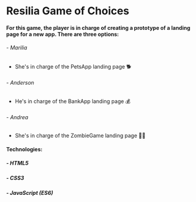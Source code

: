 # Resilia Game of Choices

#### For this game, the player is in charge of creating a prototype of a landing page for a new app. There are three options:
###### - Marilia
- She's in charge of the PetsApp landing page 🐕
###### - Anderson
- He's in charge of the BankApp landing page 💰
###### - Andrea
- She's in charge of the ZombieGame landing page 🧟‍♂️

#### Technologies:
##### - HTML5
##### - CSS3
##### - JavaScript (ES6)
